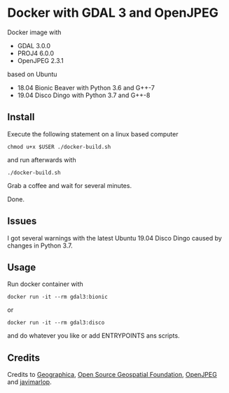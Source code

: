 # Docker with GDAL 3 and OpenJPEG

Docker image with

 - GDAL 3.0.0
 - PROJ4 6.0.0
 - OpenJPEG 2.3.1
 
based on Ubuntu 

 - 18.04 Bionic Beaver with Python 3.6 and G++-7
 - 19.04 Disco Dingo with Python 3.7 and G++-8 

## Install
Execute the following statement on a linux based computer 

`chmod u+x $USER ./docker-build.sh`

and run afterwards with

`./docker-build.sh`

Grab a coffee and wait for several minutes. 

Done.

## Issues

I got several warnings with the latest Ubuntu 19.04 Disco Dingo caused by changes in Python 3.7.

## Usage
Run docker container with

`docker run -it --rm gdal3:bionic`

or

`docker run -it --rm gdal3:disco`

and do whatever you like or add ENTRYPOINTS ans scripts.

## Credits
Credits to [Geographica](https://github.com/GeographicaGS), [Open Source Geospatial Foundation](https://github.com/OSGeo), [OpenJPEG](https://github.com/uclouvain/openjpeg) and [javimarlop](https://github.com/javimarlop).

